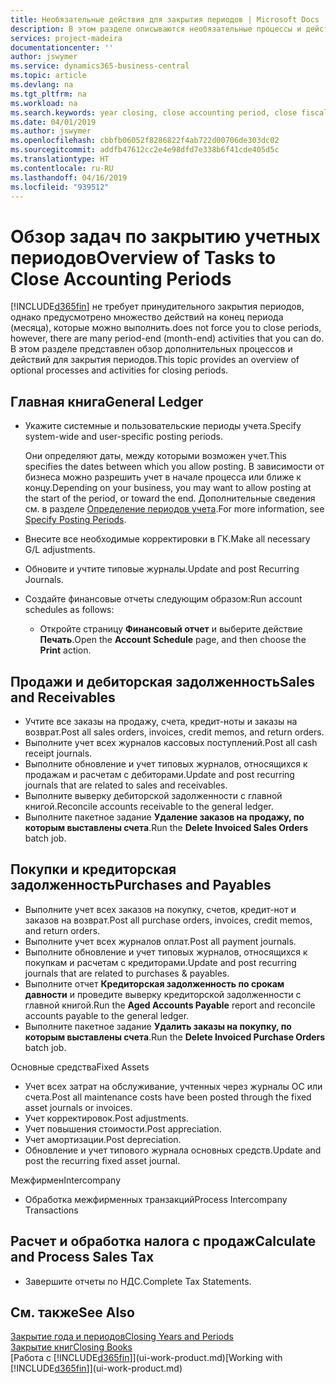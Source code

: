 ```yaml
---
title: Необязательные действия для закрытия периодов | Microsoft Docs
description: В этом разделе описываются необязательные процессы и действия по закрытию учетных периодов в Business Central.
services: project-madeira
documentationcenter: ''
author: jswymer
ms.service: dynamics365-business-central
ms.topic: article
ms.devlang: na
ms.tgt_pltfrm: na
ms.workload: na
ms.search.keywords: year closing, close accounting period, close fiscal year, aging, creditor payments, vendor payments
ms.date: 04/01/2019
ms.author: jswymer
ms.openlocfilehash: cbbfb06052f8286822f4ab722d00706de303dc02
ms.sourcegitcommit: addfb47612cc2e4e98dfd7e338b6f41cde405d5c
ms.translationtype: HT
ms.contentlocale: ru-RU
ms.lasthandoff: 04/16/2019
ms.locfileid: "939512"
---
```

# <a name="overview-of-tasks-to-close-accounting-periods"></a><span data-ttu-id="ae3d9-103">Обзор задач по закрытию учетных периодов</span><span class="sxs-lookup"><span data-stu-id="ae3d9-103">Overview of Tasks to Close Accounting Periods</span></span>
[!INCLUDE[d365fin](includes/d365fin_md.md)] <span data-ttu-id="ae3d9-104">не требует принудительного закрытия периодов, однако предусмотрено множество действий на конец периода (месяца), которые можно выполнить.</span><span class="sxs-lookup"><span data-stu-id="ae3d9-104">does not force you to close periods, however, there are many period-end (month-end) activities that you can do.</span></span> <span data-ttu-id="ae3d9-105">В этом разделе представлен обзор дополнительных процессов и действий для закрытия периодов.</span><span class="sxs-lookup"><span data-stu-id="ae3d9-105">This topic provides an overview of optional processes and activities for closing periods.</span></span>  

## <a name="general-ledger"></a><span data-ttu-id="ae3d9-106">Главная книга</span><span class="sxs-lookup"><span data-stu-id="ae3d9-106">General Ledger</span></span>
* <span data-ttu-id="ae3d9-107">Укажите системные и пользовательские периоды учета.</span><span class="sxs-lookup"><span data-stu-id="ae3d9-107">Specify system-wide and user-specific posting periods.</span></span>  

    <span data-ttu-id="ae3d9-108">Они определяют даты, между которыми возможен учет.</span><span class="sxs-lookup"><span data-stu-id="ae3d9-108">This specifies the dates between which you allow posting.</span></span> <span data-ttu-id="ae3d9-109">В зависимости от бизнеса можно разрешить учет в начале процесса или ближе к концу.</span><span class="sxs-lookup"><span data-stu-id="ae3d9-109">Depending on your business, you may want to allow posting at the start of the period, or toward the end.</span></span> <span data-ttu-id="ae3d9-110">Дополнительные сведения см. в разделе [Определение периодов учета](finance-how-specify-posting-periods.md).</span><span class="sxs-lookup"><span data-stu-id="ae3d9-110">For more information, see [Specify Posting Periods](finance-how-specify-posting-periods.md).</span></span>  
* <span data-ttu-id="ae3d9-111">Внесите все необходимые корректировки в ГК.</span><span class="sxs-lookup"><span data-stu-id="ae3d9-111">Make all necessary G/L adjustments.</span></span>  
* <span data-ttu-id="ae3d9-112">Обновите и учтите типовые журналы.</span><span class="sxs-lookup"><span data-stu-id="ae3d9-112">Update and post Recurring Journals.</span></span>  
  <!--* Process Consolidations-->
* <span data-ttu-id="ae3d9-113">Создайте финансовые отчеты следующим образом:</span><span class="sxs-lookup"><span data-stu-id="ae3d9-113">Run account schedules as follows:</span></span>  
  * <span data-ttu-id="ae3d9-114">Откройте страницу **Финансовый отчет** и выберите действие **Печать**.</span><span class="sxs-lookup"><span data-stu-id="ae3d9-114">Open the **Account Schedule** page, and then choose the **Print** action.</span></span>  

## <a name="sales-and-receivables"></a><span data-ttu-id="ae3d9-115">Продажи и дебиторская задолженность</span><span class="sxs-lookup"><span data-stu-id="ae3d9-115">Sales and Receivables</span></span>
* <span data-ttu-id="ae3d9-116">Учтите все заказы на продажу, счета, кредит-ноты и заказы на возврат.</span><span class="sxs-lookup"><span data-stu-id="ae3d9-116">Post all sales orders, invoices, credit memos, and return orders.</span></span>  
* <span data-ttu-id="ae3d9-117">Выполните учет всех журналов кассовых поступлений.</span><span class="sxs-lookup"><span data-stu-id="ae3d9-117">Post all cash receipt journals.</span></span>  
* <span data-ttu-id="ae3d9-118">Выполните обновление и учет типовых журналов, относящихся к продажам и расчетам с дебиторами.</span><span class="sxs-lookup"><span data-stu-id="ae3d9-118">Update and post recurring journals that are related to sales and receivables.</span></span>  
* <span data-ttu-id="ae3d9-119">Выполните выверку дебиторской задолженности с главной книгой.</span><span class="sxs-lookup"><span data-stu-id="ae3d9-119">Reconcile accounts receivable to the general ledger.</span></span>  
* <span data-ttu-id="ae3d9-120">Выполните пакетное задание **Удаление заказов на продажу, по которым выставлены счета**.</span><span class="sxs-lookup"><span data-stu-id="ae3d9-120">Run the **Delete Invoiced Sales Orders** batch job.</span></span>  

## <a name="purchases-and-payables"></a><span data-ttu-id="ae3d9-121">Покупки и кредиторская задолженность</span><span class="sxs-lookup"><span data-stu-id="ae3d9-121">Purchases and Payables</span></span>
* <span data-ttu-id="ae3d9-122">Выполните учет всех заказов на покупку, счетов, кредит-нот и заказов на возврат.</span><span class="sxs-lookup"><span data-stu-id="ae3d9-122">Post all purchase orders, invoices, credit memos, and return orders.</span></span>  
* <span data-ttu-id="ae3d9-123">Выполните учет всех журналов оплат.</span><span class="sxs-lookup"><span data-stu-id="ae3d9-123">Post all payment journals.</span></span>  
* <span data-ttu-id="ae3d9-124">Выполните обновление и учет типовых журналов, относящихся к покупкам и расчетам с кредиторами.</span><span class="sxs-lookup"><span data-stu-id="ae3d9-124">Update and post recurring journals that are related to purchases & payables.</span></span>  
* <span data-ttu-id="ae3d9-125">Выполните отчет **Кредиторская задолженность по срокам давности** и проведите выверку кредиторской задолженности с главной книгой.</span><span class="sxs-lookup"><span data-stu-id="ae3d9-125">Run the **Aged Accounts Payable** report and reconcile accounts payable to the general ledger.</span></span>  
* <span data-ttu-id="ae3d9-126">Выполните пакетное задание **Удалить заказы на покупку, по которым выставлены счета**.</span><span class="sxs-lookup"><span data-stu-id="ae3d9-126">Run the **Delete Invoiced Purchase Orders** batch job.</span></span>  

<span data-ttu-id="ae3d9-127">Основные средства</span><span class="sxs-lookup"><span data-stu-id="ae3d9-127">Fixed Assets</span></span>
* <span data-ttu-id="ae3d9-128">Учет всех затрат на обслуживание, учтенных через журналы ОС или счета.</span><span class="sxs-lookup"><span data-stu-id="ae3d9-128">Post all maintenance costs have been posted through the fixed asset journals or invoices.</span></span>
* <span data-ttu-id="ae3d9-129">Учет корректировок.</span><span class="sxs-lookup"><span data-stu-id="ae3d9-129">Post adjustments.</span></span>
* <span data-ttu-id="ae3d9-130">Учет повышения стоимости.</span><span class="sxs-lookup"><span data-stu-id="ae3d9-130">Post appreciation.</span></span>
* <span data-ttu-id="ae3d9-131">Учет амортизации.</span><span class="sxs-lookup"><span data-stu-id="ae3d9-131">Post depreciation.</span></span>
* <span data-ttu-id="ae3d9-132">Обновление и учет типового журнала основных средств.</span><span class="sxs-lookup"><span data-stu-id="ae3d9-132">Update and post the recurring fixed asset journal.</span></span>

<span data-ttu-id="ae3d9-133">Межфирмен</span><span class="sxs-lookup"><span data-stu-id="ae3d9-133">Intercompany</span></span>
* <span data-ttu-id="ae3d9-134">Обработка межфирменных транзакций</span><span class="sxs-lookup"><span data-stu-id="ae3d9-134">Process Intercompany Transactions</span></span>

## <a name="calculate-and-process-sales-tax"></a><span data-ttu-id="ae3d9-135">Расчет и обработка налога с продаж</span><span class="sxs-lookup"><span data-stu-id="ae3d9-135">Calculate and Process Sales Tax</span></span>
* <span data-ttu-id="ae3d9-136">Завершите отчеты по НДС.</span><span class="sxs-lookup"><span data-stu-id="ae3d9-136">Complete Tax Statements.</span></span>  

## <a name="see-also"></a><span data-ttu-id="ae3d9-137">См. также</span><span class="sxs-lookup"><span data-stu-id="ae3d9-137">See Also</span></span>
[<span data-ttu-id="ae3d9-138">Закрытие года и периодов</span><span class="sxs-lookup"><span data-stu-id="ae3d9-138">Closing Years and Periods</span></span>](year-close-years-periods.md)  
[<span data-ttu-id="ae3d9-139">Закрытие книг</span><span class="sxs-lookup"><span data-stu-id="ae3d9-139">Closing Books</span></span>](year-close-books.md)  
<span data-ttu-id="ae3d9-140">[Работа с [!INCLUDE[d365fin](includes/d365fin_md.md)]](ui-work-product.md)</span><span class="sxs-lookup"><span data-stu-id="ae3d9-140">[Working with [!INCLUDE[d365fin](includes/d365fin_md.md)]](ui-work-product.md)</span></span>
